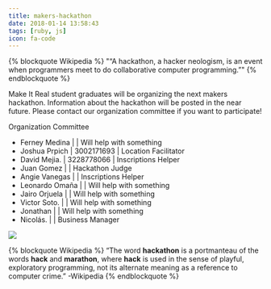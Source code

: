 ```yaml
---
title: makers-hackathon
date: 2018-01-14 13:58:43
tags: [ruby, js]
icon: fa-code
---
```


{% blockquote Wikipedia %}
"“A hackathon, a hacker neologism, is an event when programmers meet to do collaborative computer programming.”"
{% endblockquote %}

Make It Real student graduates will be organizing the next makers hackathon. Information about the hackathon will be posted in the near future. Please contact our organization committee if you want to participate!

Organization Committee

* Ferney Medina |            | Will help with something
* Joshua Prpich | 3002171693 | Location Facilitator
* David Mejia.  | 3228778066 | Inscriptions Helper
* Juan Gomez    |            | Hackathon Judge
* Angie Vanegas |            | Inscriptions Helper
* Leonardo Omaña |            | Will help with something
* Jairo Orjuela |            | Will help with something
* Victor Soto.  |            | Will help with something
* Jonathan      |            | Will help with something
* Nicolás.      |            | Business Manager

![](https://images.unsplash.com/photo-1485182708500-e8f1f318ba72?auto=format&fit=crop&w=1385&q=80)

{% blockquote Wikipedia %}
“The word **hackathon** is a portmanteau of the words **hack** and **marathon**, where **hack** is used in the sense of playful, exploratory programming, not its alternate meaning as a reference to computer crime.” -Wikipedia
{% endblockquote %}